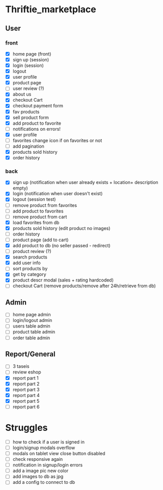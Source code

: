 # Thriftie_marketplace

## User
### front
- [x] home page (front)
- [x] sign up (session)
- [x] login (session)
- [x] logout
- [x] user profile
- [x] product page
- [ ] user review (?)
- [x] about us
- [x] checkout Cart
- [x] checkout payment form
- [x] fav products
- [x] sell product form
- [x] add product to favorite
- [ ] notifications on errors!
- [x] user profile
- [ ] favorites change icon if on favorites or not
- [ ] add pagination
- [x] products sold history
- [x] order history
### back
- [x] sign up (notification when user already exists + location+ description empty)
- [x] login (notification when user doesn't exist)
- [x] logout (session test)
- [ ] remove product from favorites
- [ ] add product to favorites
- [ ] remove product from cart
- [x] load favorites from db
- [x] products sold history (edit product no images)
- [ ] order history
- [ ] product page (add to cart)
- [x] add product to db (no seller passed - redirect)
- [ ] product review (?)
- [x] search products
- [x] add user info
- [ ] sort products by
- [x] get by category
- [x] product descr modal (sales + rating hardcoded)
- [ ] checkout Cart (remove products/remove after 24h/retrieve from db)

## Admin
- [ ] home page admin
- [ ] login/logout admin
- [ ] users table admin
- [ ] product table admin
- [ ] order table admin

## Report/General
- [ ] 3 taseis
- [ ] review eshop
- [x] report part 1
- [x] report part 2
- [x] report part 3
- [x] report part 4
- [x] report part 5
- [ ] report part 6

# Struggles
- [ ] how to check if a user is signed in
- [ ] login/signup modals overflow
- [ ] modals on tablet view close button disabled
- [ ] check responsive again
- [ ] notification in signup/login errors
- [ ] add a image pic new color
- [ ] add images to db as jpg
- [ ] add a config to connect to db
